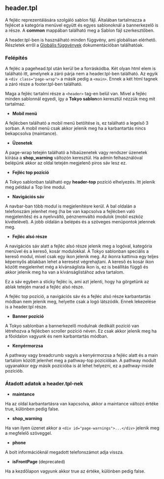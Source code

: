 ## header.tpl

A fejléc reprezentálására szolgáló sablon fájl. Általában tartalmazza a fejlécet a kategória menüvel együtt és egyes 
sablonoknál a bannerkezelő is a része. A **common** mappában található meg a Sablon fájl szerkesztőben.

A header.tpl-ben is használható minden függvény, ami globálisan elérhető. Részletek erről a
 [Globális függvények](../theme-global/GLOBAL_FUNCTIONS.md) dokumentációban találhatóak.

### Felépítés

A fejléc a pagehead.tpl után kerül be a forráskódba. Két olyan html elem is található itt, amelynek a záró párja 
nem a header.tpl-ben található. Az egyik a ```<div class="page-wrap">``` a másik pedig a ```<main>```. Ennek a két 
html tagnek a záró része a footer.tpl-ben található.

Maga a fejléc tartalmi része a ```<header>``` tag-en belül van. Mivel a fejléc minden sablonnál egyedi, így a
**Tokyo sablon**on keresztül nézzük meg mit tartalmaz.

* **Mobil menü**

A fejlécben található a mobil menü betöltése is, ez található a legelső 3 sorban. A mobil menü csak akkor jelenik meg 
ha a karbantartás nincs bekapcsolva (maintance).

* **Üzenetek**

A page-wrap tetején található a hibaüzenetek vagy rendszer üzenetek kiírása a **shop_warning** változón keresztül. 
Ha admin felhasználóval belépünk akkor az oldal tetején megjelenő piros sáv lesz ez. 

* **Fejléc top pozíció**

A Tokyo sablonban található egy **header-top** pozíció elhelyezés. Itt jelenik meg például a Top line modul.

* **Navigációs sáv**

A navbar-ban több modul is megjelenítésre kerül. A bal oldalán a telefonszám jelenhet meg (ha be van kapcsolva a 
fejlécben való megjelenítés) és a nyelvváltó, pénznemváltó modulok (mobil eszköz kivételével). A jobb oldalán a 
belépés és a szöveges menüpontok jelennek meg. 

* **Fejléc alsó része**

A navigációs sáv alatt a fejléc alsó része jelenik meg a logóval, kategória menüvel és a kereső, kosár modulokkal. 
A Tokyo sablonban speciális a kereső modul, mivel csak egy ikon jelenik meg. Az ikonra kattinva egy teljes képernyős 
ablakban lehet a keresést végrehajtani. A kereső és kosár ikon között megjelenhet még a kívánságlista ikon is, ez is 
beállítás függő és akkor jelenik meg ha van a kívánságlistához adva tartalom. 

Ez a sáv egyben a sticky fejléc is, ami azt jelenti, hogy ha görgetünk az ablak tetején marad a fejléc alsó része.

A fejléc top pozíció, a navigációs sáv és a fejléc alsó része karbantartás módban nem jelenik meg, helyette csak a 
logó látszódik. Ennek lekezelése is a header.tpl része.

* **Banner pozíció**

A Tokyo sablonban a bannerkezelő modulnak dedikált pozíció van létrehozva a fejlécben scroller pozíció néven. 
Ez csak akkor jelenik meg ha a főoldalon vagyunk és nem karbantartás módban.

* **Kenyérmorzsa**

A pathway vagy breadcrumb vagyis a kenyérmorzsa a fejléc alatt és a main tartalom között jelenhet meg a pathway-top 
pozícióban. A pathway modult ugyanakkor egy másik pozícióba is át lehet helyezni, ez a pathway-inside pozíciób.

### Átadott adatok a header.tpl-nek

* **maintance**

Ha az oldal karbantartásra van kapcsolva, akkor a maintance változó értéke true, különben pedig false.

* **shop_warning**

Ha van ilyen üzenet akkor a ```<div id="page-warnings">...</div>``` jelenik meg a megfelelő szöveggel.

* **phone**

A bolt információknál megadott telefonszámot adja vissza.

* **isFrontPage** (deprecated)

Ha a kezdőlapon vagyunk akkor true az értéke, különben pedig false.



